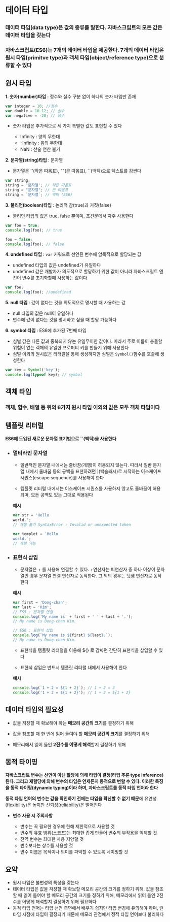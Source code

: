 # 데이터 타입

### 데이터 타입(data type)은 값의 종류를 말한다. 자바스크립트의 모든 값은 데이터 타입을 갖는다

### 자바스크립트(ES6)는 7개의 데이터 타입을 제공한다. 7개의 데이터 타입은 원시 타입(primitve type)과 객체 타입(object/reference type)으로 분류할 수 있다

## 원시 타입

**1. 숫자(number)타입** :  정수와 실수 구분 없이 하나의 숫자 타입만 존재

```js
var integer = 10; //정수
var double = 10.12; // 실수
var negative = -20; // 음수
```

  - 숫자 타입은 추가적으로 세 가지 특별한 값도 표현할 수 있다

    - Infinity : 양의 무한대
    - -Infinity : 음의 무한대
    - NaN : 산술 연산 불가

**2. 문자열(string)타입** : 문자열
  -  문자열은 ''(작은 따옴표), ""(큰 따옴표), ``(백틱)으로 텍스트를 감싼다

```js
var string;
string = '문자열'; // 작은 따옴표
string = "문자열"; // 큰 따옴표
string = `문자열`; // 백틱 (ES6)
```

**3. 불리언(boolean)타입** : 논리적 참(true)과 거짓(false)
  - 불리언 타입의 값은 true, false 뿐이며, 조건문에서 자주 사용한다

```js
var foo = true;
console.log(foo); // true

foo = false;
console.log(foo); // false
```

**4. undefined 타입** : `var` 키워드로 선언된 변수에 암묵적으로 할당되는 값
  - undefined 타입의 값은 undefined가 유일하다
  - undefined 값은 개발자가 의도적으로 할당하기 위한 값이 아니라 자바스크립트 엔진이 변수를 초기화할때 사용하는 값이다

```js
var foo;
console.log(foo); //undefined
```

**5. null 타입** : 값이 없다는 것을 의도적으로 명시할 때 사용하는 값
  - null 타입의 값은 null이 유일하다
  - 변수에 값이 없다는 것을 명시하고 싶을 때 할당 가능하다

**6. symbol 타입** : ES6에 추가된 7번째 타입
  - 심벌 값은 다른 값과 중복되지 않는 유일무이한 값이다. 따라서 주로 이름이 충돌할 위험이 없는 객체의 유일한 프로퍼티 키를 만들기 위해 사용한다
  - 심벌 이외의 원시값은 리터럴을 통해 생성하지만 심벌은 `Symbol()`함수를 호출해 생성한다

```js
var key = Symbol('key');
console.log(typeof key); // symbol
```

## 객체 타입

### 객체, 함수, 배열 등 위의 6가지 원시 타입 이외의 값은 모두 객체 타입이다

## 템플릿 리터럴

**ES6에 도입된 새로운 문자열 표기법으로 ``(백틱)을 사용한다**

- ### 멀티라인 문자열

  - 일반적인 문자열 내에서는 줄바꿈(개행)이 허용되지 않는다. 따라서 일반 문자열 내에서 줄바꿈 등의 공백을 표현하려면 |(백슬래시)로 시작하는 이스케이프 시퀀스(escape sequence)를 사용해야 한다
  
  - 템플릿 리터럴 내에서는 이스케이프 시퀀스를 사용하지 않고도 줄바꿈이 허용되며, 모든 공백도 있는 그대로 적용된다

  **예시**

  ```js
  var str = 'Hello
  world.'; 
  // 개행 불가 SyntaxError : Invalid or unexpected token

  var templet = `Hello
  world.`;
  // 개행 가능
  ```

- ### 표현식 삽입

  - 문자열은 + 를 사용해 연결할 수 있다. +연산자는 피연산자 중 하나 이상이 문자열인 경우 문자열 연결 연산자로 동작한다. 그 외의 경우는 덧셈 연산자로 동작한다

  **예시**

  ```js
  var first = 'Dong-chan';
  var last = 'Kim';
  // ES5 : 문자열 연결
  console.log('My name is' + first + ' ' + last + '.');
  // My name is Dong-chan Kim.

  // ES6 : 표현식 삽입
  console.log(`My name is ${first} ${last}.`);
  // My name is Dong-chan Kim.
  ```

  - 표현식을 템플릿 리터럴을 이용해 ${} 로 감싸면 간단히 표현식을 삽입할 수 있다

  - 표현식 삽입은 반드시 템플릿 리터럴 내에서 사용해야 한다

  **예시**

  ```js
  console.log(`1 + 2 = ${1 + 2}`); // 1 + 2 = 3
  console.log('1 + 2 = ${1 + 2}'); // 1 + 2 = ${1 + 2}
  ```

## 데이터 타입의 필요성

- 값을 저장할 때 확보해야 하는 **메모리 공간의 크기**를 결정하기 위해

- 값을 참조할 때 한 번에 읽어 들여야 할 **메모리 공간의 크기**를 결정하기 위해

- 메모리에서 읽어 들인 **2진수를 어떻게 해석**할지 결정하기 위해

## 동적 타이핑

**자바스크립트 변수는 선언이 아닌 할당에 의해 타입이 결정(타입 추론 type inference)된다. 그리고 재할당에 의해 변수의 타입은 언제든지 동적으로 변할 수 있다. 이러한 특징을 동적 타이핑(dynamic typing)이라 하며, 자바스크립트를 동적 타입 언어라 한다**

**동적 타입 언어의 변수는 값을 확인하기 전에는 타입을 확신할 수 없기 때문**에 유연성(flexibility)은 높지만 신뢰성(reliability)은 떨어진다

- **변수 사용 시 주의사항**

  - 변수는 꼭 필요한 경우에 한해 제한적으로 사용할 것
  - 변수의 유효 범위(스코프)는 최대한 좁게 만들어 변수의 부작용을 억제할 것
  - 전역 변수는 최대한 사용 지양할 것
  - 변수보다는 상수를 사용할 것
  - 변수 이름은 목적이나 의미를 파악할 수 있도록 네이밍할 것

## 요약
- 원시 타입은 불변성의 특성을 갖는다
- 데이터 타입은 값을 저장할 때 확보할 메모리 공간의 크기를 정하기 위해, 값을 참조할 때 읽어 들여야 할 메모리 공간의 크기를 정하기 위해, 메모리에서 읽어 들인 2진수를 어떻게 해석할지 결정하기 위해 필요하다
- 동적 타입 언어는 타입 선언 측면에서 배우기 쉽지만 타입 변경에 유의해야 하며, 런타임 시점에 타입이 결정되기 때문에 메모리 관점에서 정적 타입 언어보다 불리하다






